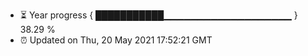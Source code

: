- ⏳ Year progress { ███████████▁▁▁▁▁▁▁▁▁▁▁▁▁▁▁▁▁▁▁ } 38.29 %
- ⏰ Updated on Thu, 20 May 2021 17:52:21 GMT

